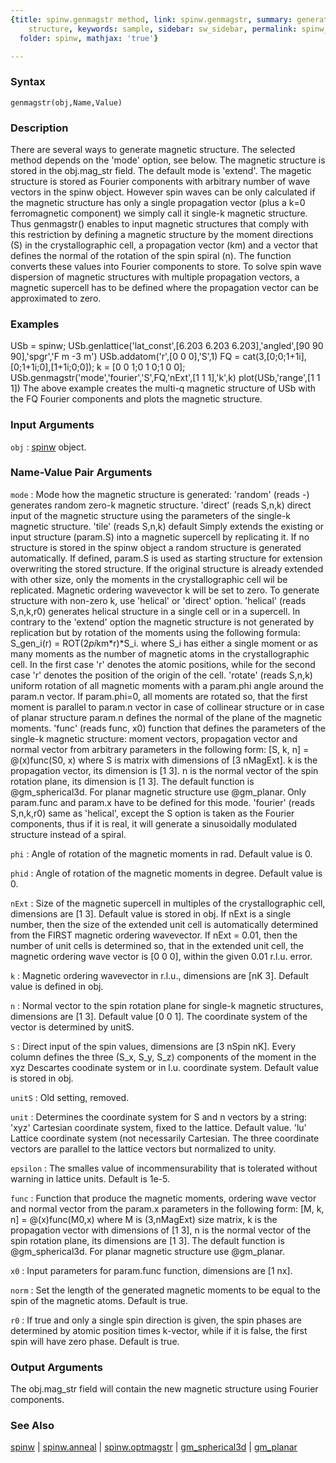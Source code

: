 ```yaml
---
{title: spinw.genmagstr method, link: spinw.genmagstr, summary: generates magnetic
    structure, keywords: sample, sidebar: sw_sidebar, permalink: spinw_genmagstr.html,
  folder: spinw, mathjax: 'true'}

---
```


### Syntax

`genmagstr(obj,Name,Value)`

### Description

There are several ways to generate magnetic structure. The selected
method depends on the 'mode' option, see below. The magnetic structure is
stored in the obj.mag_str field. The default mode is 'extend'. The
magetic structure is stored as Fourier components with arbitrary number
of wave vectors in the spinw object. However spin waves can be only
calculated if the magnetic structure has only a single propagation vector
(plus a k=0 ferromagnetic component) we simply call it single-k magnetic
structure. Thus genmagstr() enables to input magnetic structures that
comply with this restriction by defining a magnetic structure by the
moment directions (S) in the crystallographic cell, a propagation vector
(km) and a vector that defines the normal of the rotation of the spin
spiral (n). The function converts these values into Fourier components to
store. To solve spin wave dispersion of magnetic structures with multiple
propagation vectors, a magnetic supercell has to be defined where the
propagation vector can be approximated to zero.
 

### Examples

USb = spinw;
USb.genlattice('lat_const',[6.203 6.203 6.203],'angled',[90 90 90],'spgr','F m -3 m')
USb.addatom('r',[0 0 0],'S',1)
FQ = cat(3,[0;0;1+1i],[0;1+1i;0],[1+1i;0;0]);
k  = [0 0 1;0 1 0;1 0 0];
USb.genmagstr('mode','fourier','S',FQ,'nExt',[1 1 1],'k',k)
plot(USb,'range',[1 1 1])
The above example creates the multi-q magnetic structure of USb with the
FQ Fourier components and plots the magnetic structure.

### Input Arguments

`obj`
: [spinw](spinw.html) object.

### Name-Value Pair Arguments

`mode`
:  Mode how the magnetic structure is generated:
   'random' (reads -)
          generates random zero-k magnetic structure.
   'direct' (reads S,n,k)
          direct input of the magnetic structure using the 
          parameters of the single-k magnetic structure.
   'tile' (reads S,n,k) default
          Simply extends the existing or input structure
          (param.S) into a magnetic supercell by replicating it.
          If no structure is stored in the spinw object a random
          structure is generated automatically. If defined,
          param.S is used as starting structure for extension
          overwriting the stored structure. If the original
          structure is already extended with other size, only the
          moments in the crystallographic cell wil be replicated.
          Magnetic ordering wavevector k will be set to zero. To
          generate structure with non-zero k, use 'helical' or
          'direct' option.
   'helical' (reads S,n,k,r0)
          generates helical structure in a single cell or in a
          supercell. In contrary to the 'extend' option the
          magnetic structure is not generated by replication but
          by rotation of the moments using the following formula:
              S_gen_i(r) = ROT(2*pi*km*r)*S_i.
          where S_i has either a single moment or as many moments
          as the number of magnetic atoms in the crystallographic
          cell. In the first case 'r' denotes the atomic
          positions, while for the second case 'r' denotes the
          position of the origin of the cell.
   'rotate' (reads S,n,k)
          uniform rotation of all magnetic moments with a
          param.phi angle around the param.n vector. If
          param.phi=0, all moments are rotated so, that the first
          moment is parallel to param.n vector in case of
          collinear structure or in case of planar structure
          param.n defines the normal of the plane of the magnetic
          moments.
   'func' (reads func, x0)
          function that defines the parameters of the single-k
          magnetic structure: moment vectors, propagation vector
          and normal vector from arbitrary parameters in the
          following form:
              [S, k, n] = @(x)func(S0, x)
          where S is matrix with dimensions of [3 nMagExt]. k is
          the propagation vector, its dimension is [1 3]. n is
          the normal vector of the spin rotation plane, its
          dimension is [1 3]. The default function is
          @gm_spherical3d. For planar magnetic structure use
          @gm_planar. Only param.func and param.x have to be
          defined for this mode.
  'fourier' (reads S,n,k,r0)
          same as 'helical', except the S option is taken as the
          Fourier components, thus if it is real, it will
          generate a sinusoidally modulated structure instead of
          a spiral.

`phi`
: Angle of rotation of the magnetic moments in rad. Default
  value is 0.

`phid`
: Angle of rotation of the magnetic moments in degree. Default
  value is 0.

`nExt`
: Size of the magnetic supercell in multiples of the
  crystallographic cell, dimensions are [1 3]. Default value is
  stored in obj. If nExt is a single number, then the size of the
  extended unit cell is automatically determined from the FIRST
  magnetic ordering wavevector. If nExt = 0.01, then the number
  of unit cells is determined so, that in the extended unit cell,
  the magnetic ordering wave vector is [0 0 0], within the given
  0.01 r.l.u. error.

`k`
: Magnetic ordering wavevector in r.l.u., dimensions are [nK 3].
  Default value is defined in obj.

`n`
: Normal vector to the spin rotation plane for single-k magnetic
  structures, dimensions are [1 3]. Default value [0 0 1]. The
  coordinate system of the vector is determined by unitS.

`S`
: Direct input of the spin values, dimensions are [3 nSpin nK].
  Every column defines the three (S_x, S_y, S_z) components of
  the moment in the xyz Descartes coodinate system or in l.u.
  coordinate system. Default value is stored in obj.

`unitS`
: Old setting, removed.

`unit`
: Determines the coordinate system for S and n vectors by a
  string:
      'xyz'   Cartesian coordinate system, fixed to the lattice.
              Default value.
      'lu' 	Lattice coordinate system (not necessarily
              Cartesian. The three coordinate vectors are
              parallel to the lattice vectors but normalized to
              unity.

`epsilon`
: The smalles value of incommensurability that is
  tolerated without warning in lattice units. Default is 1e-5.

`func`
: Function that produce the magnetic moments, ordering wave
  vector and normal vector from the param.x parameters in the
  following form:
    [M, k, n] = @(x)func(M0,x)
  where M is (3,nMagExt) size matrix, k is the propagation vector
  with dimensions of [1 3], n is the normal vector of the spin
  rotation plane, its dimensions are [1 3]. The default function
  is @gm_spherical3d. For planar magnetic structure use
  @gm_planar.

`x0`
: Input parameters for param.func function, dimensions are
  [1 nx].

`norm`
: Set the length of the generated magnetic moments to be equal to
  the spin of the magnetic atoms. Default is true.

`r0`
: If true and only a single spin direction is given, the spin
  phases are determined by atomic position times k-vector, while
  if it is false, the first spin will have zero phase. Default is
  true.

### Output Arguments

The obj.mag_str field will contain the new magnetic structure using
Fourier components.

### See Also

[spinw](spinw.html) \| [spinw.anneal](spinw_anneal.html) \| [spinw.optmagstr](spinw_optmagstr.html) \| [gm_spherical3d](gm_spherical3d.html) \| [gm_planar](gm_planar.html)

